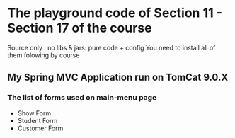 # The playground code of Section 11 - Section 17 of the course
Source only : no libs & jars: pure code + config
You need to install all of them folowing by course
## My Spring MVC Application run on TomCat 9.0.X
### The list of forms used on main-menu page
* Show Form
* Student Form
* Customer Form
